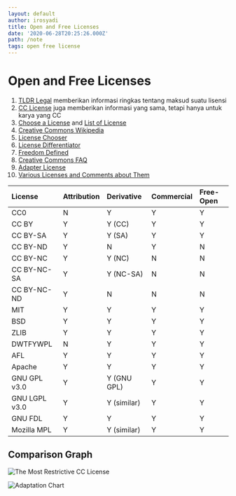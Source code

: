 ```yaml
---
layout: default
author: irosyadi
title: Open and Free Licenses
date: '2020-06-28T20:25:26.000Z'
path: /note
tags: open free license
---
```


# Open and Free Licenses

1. [TLDR Legal](https://tldrlegal.com) memberikan informasi ringkas tentang maksud suatu lisensi
2. [CC License](https://creativecommons.org/licenses/) juga memberikan informasi yang sama, tetapi hanya untuk karya yang CC
3. [Choose a License](https://choosealicense.com/appendix/) and [List of License](https://choosealicense.com/licenses/)
4. [Creative Commons Wikipedia](https://en.wikipedia.org/wiki/Creative_Commons_license)
5. [License Chooser](http://three.org/openart/license_chooser/)
6. [License Differentiator](http://oss-watch.ac.uk/apps/licdiff/)
7. [Freedom Defined](https://freedomdefined.org/Licenses)
8. [Creative Commons FAQ](https://creativecommons.org/faq/)
9. [Adapter License](http://discourse.col.org/t/if-i-derive-or-adapt-material-offered-under-a-creative-commons-license-which-cc-license-s-can-i-use/160)
10. [Various Licenses and Comments about Them](https://www.gnu.org/licenses/license-list.html#FreeDocumentationLicenses)

| License | Attribution | Derivative | Commercial | Free-Open |
| :--- | :--- | :--- | :--- | :--- |
| CC0 | N | Y | Y | Y |
| CC BY | Y | Y \(CC\) | Y | Y |
| CC BY-SA | Y | Y \(SA\) | Y | Y |
| CC BY-ND | Y | N | Y | N |
| CC BY-NC | Y | Y \(NC\) | N | N |
| CC BY-NC-SA | Y | Y \(NC-SA\) | N | N |
| CC BY-NC-ND | Y | N | N | N |
| MIT | Y | Y | Y | Y |
| BSD | Y | Y | Y | Y |
| ZLIB | Y | Y | Y | Y |
| DWTFYWPL | N | Y | Y | Y |
| AFL | Y | Y | Y | Y |
| Apache | Y | Y | Y | Y |
| GNU GPL v3.0 | Y | Y \(GNU GPL\) | Y | Y |
| GNU LGPL v3.0 | Y | Y \(similar\) | Y | Y |
| GNU FDL | Y | Y | Y | Y |
| Mozilla MPL | Y | Y \(similar\) | Y | Y |

## Comparison Graph

![The Most Restrictive CC License](https://aws1.discourse-cdn.com/business6/uploads/col1/optimized/1X/49bebbf940fcd713a1b76d10aeb127f595a84615_2_690x372.PNG)

![Adaptation Chart](https://aws1.discourse-cdn.com/business6/uploads/col1/optimized/1X/c3f2821a0cafc2a299cfdf46d65805dcc71fb995_2_690x224.png)

